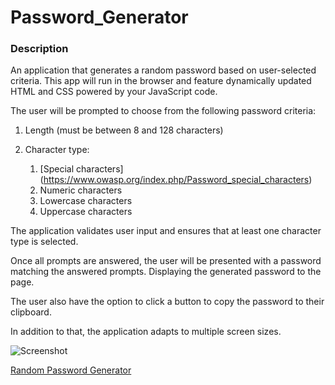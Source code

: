 # Password_Generator

### Description 

An application that generates a random password based on user-selected criteria. This app will run in the browser and feature dynamically updated HTML and CSS powered by your JavaScript code.

The user will be prompted to choose from the following password criteria:

1. Length (must be between 8 and 128 characters)

2. Character type:

    1. [Special characters] (https://www.owasp.org/index.php/Password_special_characters)
    2. Numeric characters
    3. Lowercase characters
    4. Uppercase characters

The application validates user input and ensures that at least one character type is selected.

Once all prompts are answered, the user will be presented with a password matching the answered prompts. Displaying the generated password to the page.

The user also have the option to click a button to copy the password to their clipboard.

In addition to that, the application adapts to multiple screen sizes.

![Screenshot]()


[Random Password Generator]()


